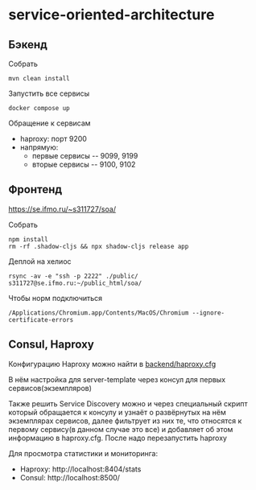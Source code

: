 # service-oriented-architecture

## Бэкенд

Собрать

```shell
mvn clean install
```

Запустить все сервисы

```shell
docker compose up
```

Обращение к сервисам

* haproxy: порт 9200
* напрямую:
  * первые сервисы -- 9099, 9199 
  * вторые сервисы -- 9100, 9102

## Фронтенд

https://se.ifmo.ru/~s311727/soa/

Собрать

```shell
npm install
rm -rf .shadow-cljs && npx shadow-cljs release app
```

Деплой на хелиос

```shell
rsync -av -e "ssh -p 2222" ./public/ s311727@se.ifmo.ru:~/public_html/soa/
```

Чтобы норм подключиться

```shell
/Applications/Chromium.app/Contents/MacOS/Chromium --ignore-certificate-errors
```

## Consul, Haproxy

Конфигурацию Haproxy можно найти в [backend/haproxy.cfg](backend/haproxy.cfg)

В нём настройка для server-template через консул для первых сервисов(экземпляров)

Также решить Service Discovery можно и через специальный скрипт который обращается к консулу и узнаёт о развёрнутых на нём экземплярах сервисов, далее фильтрует из них те, что относятся к первому сервису(в данном случае это все) и добавляет об этом информацию в haproxy.cfg. После надо перезапустить haproxy

Для просмотра статистики и мониторинга:

* Haproxy: http://localhost:8404/stats
* Consul: http://localhost:8500/
